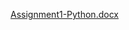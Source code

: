 [Assignment1-Python.docx](https://github.com/simrananeja/Projects/files/6792737/Assignment1-Python.docx)
